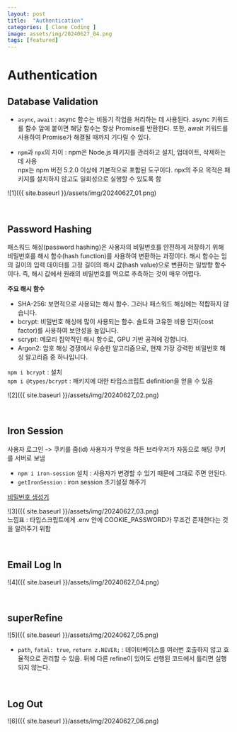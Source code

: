 ```yaml
---  
layout: post  
title:  "Authentication"  
categories: [ Clone Coding ]   
image: assets/img/20240627_04.png  
tags: [featured]  
---  
```

  
# Authentication  
  
## Database Validation  
- `async`, `await` : async 함수는 비동기 작업을 처리하는 데 사용된다. async 키워드를 함수 앞에 붙이면 해당 함수는 항상 Promise를 반환한다. 또한, await 키워드를 사용하여 Promise가 해결될 때까지 기다릴 수 있다.  
  
- `npm`과 `npx`의 차이 : npm은 Node.js 패키지를 관리하고 설치, 업데이트, 삭제하는 데 사용  
npx는 npm 버전 5.2.0 이상에 기본적으로 포함된 도구이다. npx의 주요 목적은 패키지를 설치하지 않고도 일회성으로 실행할 수 있도록 함  
  
![1]({{ site.baseurl }}/assets/img/20240627_01.png)  

<br>
  
## Password Hashing  
패스워드 해싱(password hashing)은 사용자의 비밀번호를 안전하게 저장하기 위해 비밀번호를 해시 함수(hash function)를 사용하여 변환하는 과정이다. 해시 함수는 임의 길이의 입력 데이터를 고정 길이의 해시 값(hash value)으로 변환하는 일방향 함수이다. 즉, 해시 값에서 원래의 비밀번호를 역으로 추측하는 것이 매우 어렵다.  
  
**주요 해시 함수**  
- SHA-256: 보편적으로 사용되는 해시 함수. 그러나 패스워드 해싱에는 적합하지 않습니다.  
- bcrypt: 비밀번호 해싱에 많이 사용되는 함수. 솔트와 고유한 비용 인자(cost factor)를 사용하여 보안성을 높입니다.  
- scrypt: 메모리 집약적인 해시 함수로, GPU 기반 공격에 강합니다.  
- Argon2: 암호 해싱 경쟁에서 우승한 알고리즘으로, 현재 가장 강력한 비밀번호 해싱 알고리즘 중 하나입니다.  
  
`npm i bcrypt` : 설치  
`npm i @types/bcrypt` : 패키지에 대한 타입스크립트 definition을 얻을 수 있음  
  
![2]({{ site.baseurl }}/assets/img/20240627_02.png)  

<br>
  
## Iron Session  
사용자 로그인 -> 쿠키를 줌(id) 사용자가 무엇을 하든 브라우저가 자동으로 해당 쿠키를 서버로 보냄   
- `npm i iron-session` 설치 : 사용자가 변경할 수 있기 때문에 그대로 주면 안된다.  
- `getIronSession` : iron session 초기설정 해주기  
  
[비밀번호 생성기](https://1password.com/password-generator/)  
  
![3]({{ site.baseurl }}/assets/img/20240627_03.png)  
느낌표 : 타입스크립트에게 .env 안에 COOKIE_PASSWORD가 무조건 존재한다는 것을 알려주기 위함  

<br>
  
## Email Log In  
![4]({{ site.baseurl }}/assets/img/20240627_04.png)  

<br>
  
## superRefine  
  
![5]({{ site.baseurl }}/assets/img/20240627_05.png)  
  
- `path`, `fatal: true`, `return z.NEVER;` : 데이터베이스를 여러번 호출하지 않고 효율적으로 관리할 수 있음. 뒤에 다른 refine이 있어도 선행된 코드에서 틀리면 실행되지 않는다.  

<br>
  
## Log Out  
![6]({{ site.baseurl }}/assets/img/20240627_06.png)  
  
  